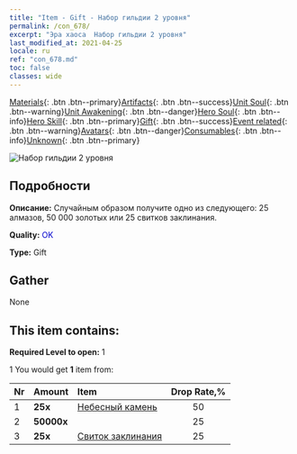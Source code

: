 ```yaml
---
title: "Item - Gift - Набор гильдии 2 уровня"
permalink: /con_678/
excerpt: "Эра хаоса  Набор гильдии 2 уровня"
last_modified_at: 2021-04-25
locale: ru
ref: "con_678.md"
toc: false
classes: wide
---
```

 [Materials](/ItemsRU/){: .btn .btn--primary}[Artifacts](/ItemsRU/Artifacts/){: .btn .btn--success}[Unit Soul](/ItemsRU/UnitSoul/){: .btn .btn--warning}[Unit Awakening](/ItemsRU/UnitAwakening/){: .btn .btn--danger}[Hero Soul](/ItemsRU/HeroSoul/){: .btn .btn--info}[Hero Skill](/ItemsRU/HeroSkill/){: .btn .btn--primary}[Gift](/ItemsRU/Gift/){: .btn .btn--success}[Event related](/ItemsRU/Events/){: .btn .btn--warning}[Avatars](/ItemsRU/Avatars/){: .btn .btn--danger}[Consumables](/ItemsRU/Consumables/){: .btn .btn--info}[Unknown](/ItemsRU/Unknown/){: .btn .btn--primary}

 ![Набор гильдии 2 уровня](/images/t/i_50002.png)

## Подробности
 **Описание:** Случайным образом получите одно из следующего: 25 алмазов, 50 000 золотых или 25 свитков заклинания.

 **Quality:** <span style="color: #0000CD">OK</span>

 **Type:** Gift

## Gather

  None

## This item contains:

 **Required Level to open:** 1

 1 You would get **1** item  from:

  | Nr | Amount |     Item    | Drop Rate,% |
  |:---|:-------|:------------|:---------:|
  | 1 |  **25x** | [Небесный камень](/ItemsRU/art_188/) | 50 | 
  | 2 |  **50000x** | <i class="fas fa-coins"/> | 25 | 
  | 3 |  **25x** | [Свиток заклинания](/ItemsRU/con_694/) | 25 | 
